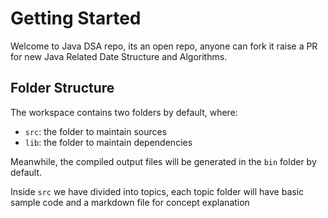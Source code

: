 # Getting Started

Welcome to Java DSA repo, its an open repo, anyone can fork it raise a PR for new Java Related Date Structure and Algorithms.

## Folder Structure

The workspace contains two folders by default, where:

- `src`: the folder to maintain sources
- `lib`: the folder to maintain dependencies

Meanwhile, the compiled output files will be generated in the `bin` folder by default.

Inside `src` we have divided into topics, each topic folder will have basic sample code and a markdown file for concept explanation
